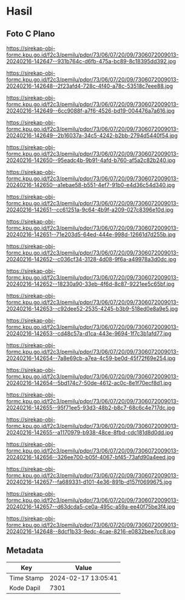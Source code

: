 # Hasil

## Foto C Plano

https://sirekap-obj-formc.kpu.go.id/f2c3/pemilu/pdpr/73/06/07/20/09/7306072009013-20240216-142647--931b764c-d6fb-475a-bc89-8c18395dd392.jpg

https://sirekap-obj-formc.kpu.go.id/f2c3/pemilu/pdpr/73/06/07/20/09/7306072009013-20240216-142648--2f23afd4-728c-4f40-a78c-53518c7eee88.jpg

https://sirekap-obj-formc.kpu.go.id/f2c3/pemilu/pdpr/73/06/07/20/09/7306072009013-20240216-142649--6cc9088f-a7f6-4526-bd19-004476a7a616.jpg

https://sirekap-obj-formc.kpu.go.id/f2c3/pemilu/pdpr/73/06/07/20/09/7306072009013-20240216-142649--2b16037a-34c5-4242-b2bb-2794d5440f54.jpg

https://sirekap-obj-formc.kpu.go.id/f2c3/pemilu/pdpr/73/06/07/20/09/7306072009013-20240216-142650--95eadc4b-9b91-4afd-b760-af5a2c82b240.jpg

https://sirekap-obj-formc.kpu.go.id/f2c3/pemilu/pdpr/73/06/07/20/09/7306072009013-20240216-142650--a1ebae58-b551-4ef7-91b0-e4d36c54d340.jpg

https://sirekap-obj-formc.kpu.go.id/f2c3/pemilu/pdpr/73/06/07/20/09/7306072009013-20240216-142651--cc61251a-9c64-4b9f-a209-027c8396e10d.jpg

https://sirekap-obj-formc.kpu.go.id/f2c3/pemilu/pdpr/73/06/07/20/09/7306072009013-20240216-142651--71e203d5-64ed-444e-998d-12661d7d255b.jpg

https://sirekap-obj-formc.kpu.go.id/f2c3/pemilu/pdpr/73/06/07/20/09/7306072009013-20240216-142652--c036cf34-3128-4d08-9f6a-a49978a3d0dc.jpg

https://sirekap-obj-formc.kpu.go.id/f2c3/pemilu/pdpr/73/06/07/20/09/7306072009013-20240216-142652--18230a90-33eb-4f6d-8c87-9221ee5c65bf.jpg

https://sirekap-obj-formc.kpu.go.id/f2c3/pemilu/pdpr/73/06/07/20/09/7306072009013-20240216-142653--c92dee52-2535-4245-b3b9-518ed0e8a9e5.jpg

https://sirekap-obj-formc.kpu.go.id/f2c3/pemilu/pdpr/73/06/07/20/09/7306072009013-20240216-142653--cd48c57a-d1ca-443e-9694-1f7c3b1afd77.jpg

https://sirekap-obj-formc.kpu.go.id/f2c3/pemilu/pdpr/73/06/07/20/09/7306072009013-20240216-142654--7a8e69cb-a7ea-4c59-be0d-45f72f69e254.jpg

https://sirekap-obj-formc.kpu.go.id/f2c3/pemilu/pdpr/73/06/07/20/09/7306072009013-20240216-142654--5bd174c7-50de-4612-ac0c-8e1f70ecf8d1.jpg

https://sirekap-obj-formc.kpu.go.id/f2c3/pemilu/pdpr/73/06/07/20/09/7306072009013-20240216-142655--95f71ee5-93d3-48b2-b8c7-68c6c4e717dc.jpg

https://sirekap-obj-formc.kpu.go.id/f2c3/pemilu/pdpr/73/06/07/20/09/7306072009013-20240216-142655--a1170979-b938-48ce-8fbd-cdc181d8d0dd.jpg

https://sirekap-obj-formc.kpu.go.id/f2c3/pemilu/pdpr/73/06/07/20/09/7306072009013-20240216-142656--326ee700-b05f-4067-bf45-73afd90a4eed.jpg

https://sirekap-obj-formc.kpu.go.id/f2c3/pemilu/pdpr/73/06/07/20/09/7306072009013-20240216-142657--fa689331-d101-4e36-891b-d157f0699675.jpg

https://sirekap-obj-formc.kpu.go.id/f2c3/pemilu/pdpr/73/06/07/20/09/7306072009013-20240216-142657--d63dcda5-ce0a-495c-a59a-ee40f75be3f4.jpg

https://sirekap-obj-formc.kpu.go.id/f2c3/pemilu/pdpr/73/06/07/20/09/7306072009013-20240216-142648--8dcf1b33-9edc-4cae-8216-e0832bee7cc8.jpg


## Metadata

| Key        | Value               |
| ---------- | ------------------- |
| Time Stamp | 2024-02-17 13:05:41 |
| Kode Dapil | 7301                |




